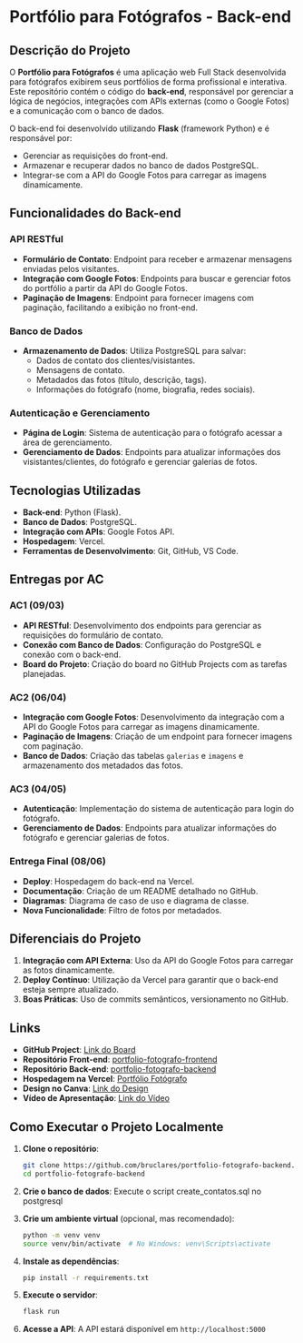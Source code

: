 # Portfólio para Fotógrafos - Back-end

## Descrição do Projeto

O **Portfólio para Fotógrafos** é uma aplicação web Full Stack desenvolvida para fotógrafos exibirem seus portfólios de forma profissional e interativa. Este repositório contém o código do **back-end**, responsável por gerenciar a lógica de negócios, integrações com APIs externas (como o Google Fotos) e a comunicação com o banco de dados.

O back-end foi desenvolvido utilizando **Flask** (framework Python) e é responsável por:

- Gerenciar as requisições do front-end.
- Armazenar e recuperar dados no banco de dados PostgreSQL.
- Integrar-se com a API do Google Fotos para carregar as imagens dinamicamente.

## Funcionalidades do Back-end

### API RESTful

- **Formulário de Contato**: Endpoint para receber e armazenar mensagens enviadas pelos visitantes.
- **Integração com Google Fotos**: Endpoints para buscar e gerenciar fotos do portfólio a partir da API do Google Fotos.
- **Paginação de Imagens**: Endpoint para fornecer imagens com paginação, facilitando a exibição no front-end.

### Banco de Dados

- **Armazenamento de Dados**: Utiliza PostgreSQL para salvar:
  - Dados de contato dos clientes/visistantes.
  - Mensagens de contato.
  - Metadados das fotos (título, descrição, tags).
  - Informações do fotógrafo (nome, biografia, redes sociais).

### Autenticação e Gerenciamento

- **Página de Login**: Sistema de autenticação para o fotógrafo acessar a área de gerenciamento.
- **Gerenciamento de Dados**: Endpoints para atualizar informações dos visistantes/clientes, do fotógrafo e gerenciar galerias de fotos.

## Tecnologias Utilizadas

- **Back-end**: Python (Flask).
- **Banco de Dados**: PostgreSQL.
- **Integração com APIs**: Google Fotos API.
- **Hospedagem**: Vercel.
- **Ferramentas de Desenvolvimento**: Git, GitHub, VS Code.

## Entregas por AC

### AC1 (09/03)

- **API RESTful**: Desenvolvimento dos endpoints para gerenciar as requisições do formulário de contato.
- **Conexão com Banco de Dados**: Configuração do PostgreSQL e conexão com o back-end.
- **Board do Projeto**: Criação do board no GitHub Projects com as tarefas planejadas.

### AC2 (06/04)

- **Integração com Google Fotos**: Desenvolvimento da integração com a API do Google Fotos para carregar as imagens dinamicamente.
- **Paginação de Imagens**: Criação de um endpoint para fornecer imagens com paginação.
- **Banco de Dados**: Criação das tabelas `galerias` e `imagens` e armazenamento dos metadados das fotos.

### AC3 (04/05)

- **Autenticação**: Implementação do sistema de autenticação para login do fotógrafo.
- **Gerenciamento de Dados**: Endpoints para atualizar informações do fotógrafo e gerenciar galerias de fotos.

### Entrega Final (08/06)

- **Deploy**: Hospedagem do back-end na Vercel.
- **Documentação**: Criação de um README detalhado no GitHub.
- **Diagramas**: Diagrama de caso de uso e diagrama de classe.
- **Nova Funcionalidade**: Filtro de fotos por metadados.

## Diferenciais do Projeto

1. **Integração com API Externa**: Uso da API do Google Fotos para carregar as fotos dinamicamente.
2. **Deploy Contínuo**: Utilização da Vercel para garantir que o back-end esteja sempre atualizado.
3. **Boas Práticas**: Uso de commits semânticos, versionamento no GitHub.

## Links

- **GitHub Project**: [Link do Board](https://github.com/users/bruclares/projects/3)
- **Repositório Front-end**: [portfolio-fotografo-frontend](https://github.com/bruclares/portfolio-fotografo-frontend)
- **Repositório Back-end**: [portfolio-fotografo-backend](https://github.com/bruclares/portfolio-fotografo-backend)
- **Hospedagem na Vercel**: [Portfólio Fotógrafo](https://portfolio-fotografo.vercel.app/)
- **Design no Canva**: [Link do Design](https://www.canva.com/design/DAGdA_GiiT4/Cwp1Fd92u-JSd0oN7unAgg/view?utm_content=DAGdA_GiiT4&utm_campaign=designshare&utm_medium=link2&utm_source=uniquelinks&utlId=h0d9a7d5038)
- **Vídeo de Apresentação**: [Link do Vídeo](https://www.youtube.com/watch?v=LxZCA7SuQ8Y)

## Como Executar o Projeto Localmente

1. **Clone o repositório**:
   ```bash
   git clone https://github.com/bruclares/portfolio-fotografo-backend.git
   cd portfolio-fotografo-backend
   ```
2. **Crie o banco de dados**:
   Execute o script create_contatos.sql no postgresql

3. **Crie um ambiente virtual** (opcional, mas recomendado):

   ```bash
   python -m venv venv
   source venv/bin/activate  # No Windows: venv\Scripts\activate
   ```

4. **Instale as dependências**:

   ```bash
   pip install -r requirements.txt
   ```

5. **Execute o servidor**:

   ```bash
   flask run
   ```

6. **Acesse a API**:
   A API estará disponível em `http://localhost:5000`
